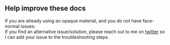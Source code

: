 ## Help improve these docs

If you are already using an opaque material, and you do not have face-normal issues:  
If you find an alternative issue/solution, please reach out to me on [twitter](https://twitter.com/vertxxyz) so I can add your issue to the troubleshooting steps.